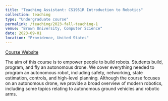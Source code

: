 ```yaml
---
title: "Teaching Assistant: CS1951R Introduction to Robotics"
collection: teaching
type: "Undergraduate course"
permalink: /teaching/2023-fall-teaching-1
venue: "Brown University, Computer Science"
date: 2023-09-01
location: "Providence, United States"
---
```


<a href='https://cs.brown.edu/courses/cs1951r/#page-top'>Course Website</a>

The aim of this course is to empower people to build robots. Students build, program, and fly an autonomous drone. We cover everything needed to program an autonomous robot, including safety, networking, state estimation, controls, and high-level planning. Although the course focuses on an autonomous drone, we provide a broad overview of modern robotics, including some topics relating to autonomous ground vehicles and robotic arms.

